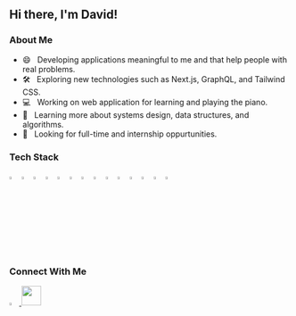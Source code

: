 ## Hi there, I'm David!

### About Me
- 😄 &nbsp; Developing applications meaningful to me and that help people with real problems.
- 🛠 &nbsp; Exploring new technologies such as Next.js, GraphQL, and Tailwind CSS.
- 💻 &nbsp; Working on web application for learning and playing the piano.
- 🌱 &nbsp; Learning more about systems design, data structures, and algorithms.
- 💼 &nbsp; Looking for full-time and internship oppurtunities.

### Tech Stack
<span>
  <img width='3.5%' src="https://cdn.jsdelivr.net/gh/devicons/devicon/icons/javascript/javascript-plain.svg" />
  <img width='3.5%' src="https://cdn.jsdelivr.net/gh/devicons/devicon/icons/html5/html5-plain.svg" />
  <img width='3.5%' src="https://cdn.jsdelivr.net/gh/devicons/devicon/icons/css3/css3-plain.svg" />
  <img width='3.5%' src="https://cdn.jsdelivr.net/gh/devicons/devicon/icons/python/python-original.svg" />
  <img width='3.5%' src="https://cdn.jsdelivr.net/gh/devicons/devicon/icons/nodejs/nodejs-original.svg" />
  <img width='3.5%' src="https://cdn.jsdelivr.net/gh/devicons/devicon/icons/react/react-original.svg" />
  <img width='3.5%' src="https://cdn.jsdelivr.net/gh/devicons/devicon/icons/express/express-original.svg" />
  <img width='3.5%' src="https://cdn.jsdelivr.net/gh/devicons/devicon/icons/postgresql/postgresql-plain.svg" />
  <img width='3.5%' src="https://cdn.jsdelivr.net/gh/devicons/devicon/icons/sequelize/sequelize-original.svg" />
  <img width='3.5%'src="https://cdn.jsdelivr.net/gh/devicons/devicon/icons/redux/redux-original.svg" />
  <img width='3.5%' src="https://cdn.jsdelivr.net/gh/devicons/devicon/icons/materialui/materialui-original.svg" />
  <img width='3.5%' src="https://cdn.jsdelivr.net/gh/devicons/devicon/icons/firebase/firebase-plain.svg" />
  <img width='3.5%' src="https://cdn.jsdelivr.net/gh/devicons/devicon/icons/heroku/heroku-plain.svg" />
  <img width='3.5%' src="https://cdn.jsdelivr.net/gh/devicons/devicon/icons/git/git-original.svg" />
</span>

### Connect With Me
<span>
  <a href="https://www.linkedin.com/in/davdli/">
    <img width='3.5%' src="https://cdn.jsdelivr.net/gh/devicons/devicon/icons/linkedin/linkedin-original.svg" />
  </a>
  <a href="mailto:davdli2323@gmail.com" target="_blank" rel="noreferrer" id="email-link">
    <img width="35px" src="https://img.icons8.com/color/48/000000/gmail-new.png"/>
  </a>
</span>
